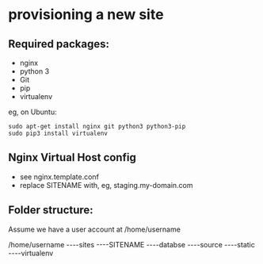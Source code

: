 provisioning a new site
=======================

## Required packages:

* nginx
* python 3
* Git
* pip
* virtualenv

eg, on Ubuntu:

    sudo apt-get install nginx git python3 python3-pip
    sudo pip3 install virtualenv

## Nginx Virtual Host config

* see nginx.template.conf
* replace SITENAME with, eg, staging.my-domain.com

## Folder structure:
Assume we have a user account at /home/username

/home/username
----sites
    ----SITENAME
        ----databse
        ----source
        ----static
        ----virtualenv

